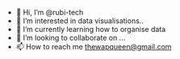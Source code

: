 - 👋 Hi, I’m @rubi-tech
- 👀 I’m interested in data visualisations..
- 🌱 I’m currently learning how to organise data 
- 💞️ I’m looking to collaborate on ...
- 📫 How to reach me thewapqueen@gmail.com

<!---
rubi-tech/rubi-tech is a ✨ special ✨ repository because its `README.md` (this file) appears on your GitHub profile.
You can click the Preview link to take a look at your changes.
--->
